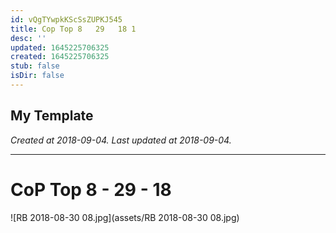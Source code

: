 ```yaml
---
id: vQgTYwpkKScSsZUPKJ545
title: Cop Top 8   29   18 1
desc: ''
updated: 1645225706325
created: 1645225706325
stub: false
isDir: false
---
```

My Template
---

_Created at 2018-09-04._
_Last updated at 2018-09-04._




---

# CoP Top 8 - 29 - 18


![RB 2018-08-30 08.jpg](assets/RB 2018-08-30 08.jpg)

